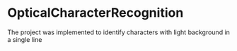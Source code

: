 # OpticalCharacterRecognition
The project was implemented to identify characters with light background in a single line
